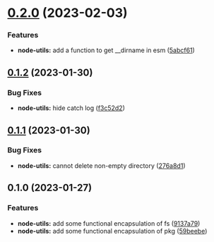 # [0.2.0](https://github.com/chengpeiquan/bassist/compare/node-utils@0.1.2...node-utils@0.2.0) (2023-02-03)


### Features

* **node-utils:** add a function to get __dirname in esm ([5abcf61](https://github.com/chengpeiquan/bassist/commit/5abcf611f4c73942b7a7b140d41dd0062b0ed848))



## [0.1.2](https://github.com/chengpeiquan/bassist/compare/node-utils@0.1.1...node-utils@0.1.2) (2023-01-30)


### Bug Fixes

* **node-utils:** hide catch log ([f3c52d2](https://github.com/chengpeiquan/bassist/commit/f3c52d2c8c762403254225856da6028dec126598))



## [0.1.1](https://github.com/chengpeiquan/bassist/compare/node-utils@0.1.0...node-utils@0.1.1) (2023-01-30)


### Bug Fixes

* **node-utils:** cannot delete non-empty directory ([276a8d1](https://github.com/chengpeiquan/bassist/commit/276a8d15c6c0189f41f0108f53e06ecb97e07ea8))



## 0.1.0 (2023-01-27)


### Features

* **node-utils:** add some functional encapsulation of fs ([9137a79](https://github.com/chengpeiquan/bassist/commit/9137a7919e1a251a9a6e7bfc4c838bc86c708ebf))
* **node-utils:** add some functional encapsulation of pkg ([59beebe](https://github.com/chengpeiquan/bassist/commit/59beebee09f616095c670c3f09a2d6321af090f0))



